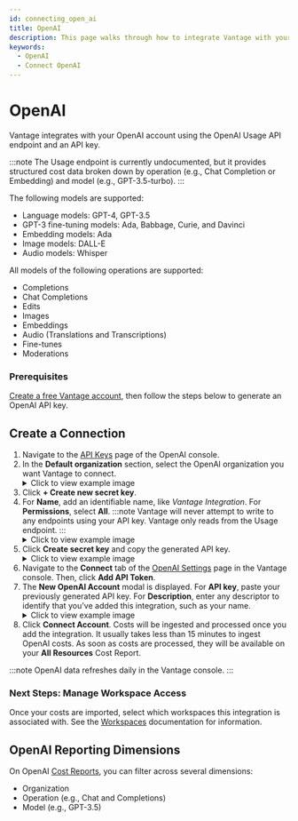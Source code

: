 ```yaml
---
id: connecting_open_ai
title: OpenAI
description: This page walks through how to integrate Vantage with your OpenAI account.
keywords:
  - OpenAI
  - Connect OpenAI
---
```


# OpenAI

Vantage integrates with your OpenAI account using the OpenAI Usage API endpoint and an API key.

:::note
The Usage endpoint is currently undocumented, but it provides structured cost data broken down by operation (e.g., Chat Completion or Embedding) and model (e.g., GPT-3.5-turbo).
:::

The following models are supported:

- Language models: GPT-4, GPT-3.5
- GPT-3 fine-tuning models: Ada, Babbage, Curie, and Davinci
- Embedding models: Ada
- Image models: DALL-E
- Audio models: Whisper
  
All models of the following operations are supported:

- Completions
- Chat Completions
- Edits
- Images
- Embeddings
- Audio (Translations and Transcriptions)
- Fine-tunes
- Moderations

### Prerequisites

[Create a free Vantage account](https://console.vantage.sh/signup), then follow the steps below to generate an OpenAI API key.

## Create a Connection

1. Navigate to the [API Keys](https://platform.openai.com/api-keys) page of the OpenAI console. 
2. In the **Default organization** section, select the OpenAI organization you want Vantage to connect.
    <details><summary>Click to view example image</summary>
    <div style={{display:"flex", justifyContent:"center"}}>
    <img alt="Default Organization section in OpenAI console" width="100%" src="/img/open-ai-organization.png" />
    </div>
    </details>
3. Click **+ Create new secret key**.
4. For **Name**, add an identifiable name, like _Vantage Integration_. For **Permissions**, select **All**.
    :::note
    Vantage will never attempt to write to any endpoints using your API key. Vantage only reads from the Usage endpoint.
    :::
    <details><summary>Click to view example image</summary>
    <div style={{display:"flex", justifyContent:"center"}}>
    <img alt="Create API key modal with a number 1 next to the Create new secret key button and number 2 next to the input field for the key name" width="100%" src="/img/open-ai-secret-key-name.png" />
    </div>
    </details>
5. Click **Create secret key** and copy the generated API key.
    <details><summary>Click to view example image</summary>
    <div style={{display:"flex", justifyContent:"center"}}>
    <img alt="A sample API key is displayed on the OpenAI API key console" width="80%" src="/img/open-ai-copy-key.png" />
    </div>
    </details>
6. Navigate to the **Connect** tab of the [OpenAI Settings](https://console.vantage.sh/settings/open_ai?connect=true) page in the Vantage console. Then, click **Add API Token**.
7. The **New OpenAI Account** modal is displayed. For **API key**, paste your previously generated API key. For **Description**, enter any descriptor to identify that you've added this integration, such as your name.
    <details><summary>Click to view example image</summary>
    <div style={{display:"flex", justifyContent:"center"}}>
    <img alt="The API key account modal in the Vantage console with sample data added" width="80%" src="/img/open-ai-add-key.png" />
    </div>
    </details>
8. Click **Connect Account**. Costs will be ingested and processed once you add the integration. It usually takes less than 15 minutes to ingest OpenAI costs. As soon as costs are processed, they will be available on your **All Resources** Cost Report.

:::note
OpenAI data refreshes daily in the Vantage console.
:::

### Next Steps: Manage Workspace Access

Once your costs are imported, select which workspaces this integration is associated with. See the [Workspaces](/workspaces#integration-workspace) documentation for information.

## OpenAI Reporting Dimensions

On OpenAI [Cost Reports](/cost_reports), you can filter across several dimensions:

- Organization
- Operation (e.g., Chat and Completions)
- Model (e.g., GPT-3.5)
